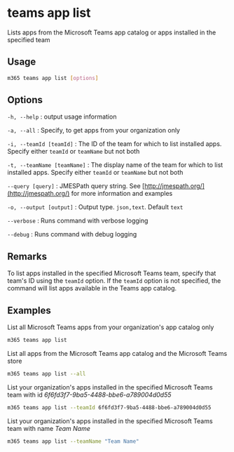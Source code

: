 # teams app list

Lists apps from the Microsoft Teams app catalog or apps installed in the specified team

## Usage

```sh
m365 teams app list [options]
```

## Options

`-h, --help`
: output usage information

`-a, --all`
: Specify, to get apps from your organization only

`-i, --teamId [teamId]`
: The ID of the team for which to list installed apps. Specify either `teamId` or `teamName` but not both

`-t, --teamName [teamName]`
: The display name of the team for which to list installed apps. Specify either `teamId` or `teamName` but not both

`--query [query]`
: JMESPath query string. See [http://jmespath.org/](http://jmespath.org/) for more information and examples

`-o, --output [output]`
: Output type. `json,text`. Default `text`

`--verbose`
: Runs command with verbose logging

`--debug`
: Runs command with debug logging

## Remarks

To list apps installed in the specified Microsoft Teams team, specify that team's ID using the `teamId` option. If the `teamId` option is not specified, the command will list apps available in the Teams app catalog.

## Examples

List all Microsoft Teams apps from your organization's app catalog only

```sh
m365 teams app list
```

List all apps from the Microsoft Teams app catalog and the Microsoft Teams store

```sh
m365 teams app list --all
```

List your organization's apps installed in the specified Microsoft Teams team with id _6f6fd3f7-9ba5-4488-bbe6-a789004d0d55_

```sh
m365 teams app list --teamId 6f6fd3f7-9ba5-4488-bbe6-a789004d0d55
```

List your organization's apps installed in the specified Microsoft Teams team with name _Team Name_

```sh
m365 teams app list --teamName "Team Name"
```
